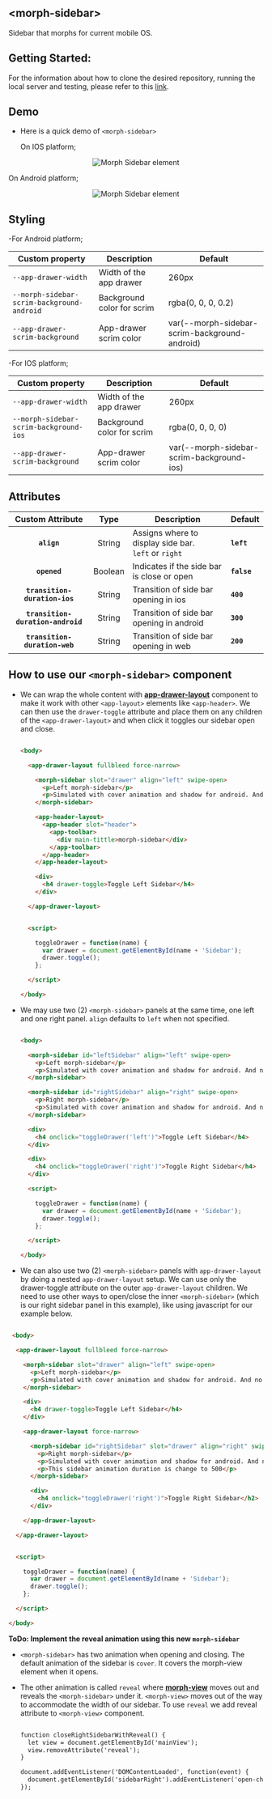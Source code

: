 ## &lt;morph-sidebar&gt;

Sidebar that morphs for current mobile OS.

## Getting Started:
For the information about how to clone the desired repository, running the local server and testing, please refer to this [link](https://github.com/moduware/polymorph-components/blob/master/INFO.md).


## Demo

- Here is a quick demo of `<morph-sidebar>`

  <p>On IOS platform;</p>

<p align="center">
  <img src="demo-images/demo-ios.gif" alt="Morph Sidebar element" />

  <p>On Android platform;</p>

<p align="center">
  <img src="demo-images/demo-android.gif" alt="Morph Sidebar element" />


## Styling

  -For Android platform;

  Custom property                  | Description                            | Default
  ---------------------------------|----------------------------------------|--------------------
  `--app-drawer-width`             | Width of the app drawer                | 260px
  `--morph-sidebar-scrim-background-android`  | Background color for scrim  | rgba(0, 0, 0, 0.2)
  `--app-drawer-scrim-background`       | App-drawer scrim color        | var(--morph-sidebar-scrim-background-android)

  -For IOS platform;

  Custom property                  | Description                            | Default
  ---------------------------------|----------------------------------------|--------------------
  `--app-drawer-width`             | Width of the app drawer                | 260px
  `--morph-sidebar-scrim-background-ios`  | Background color for scrim  | rgba(0, 0, 0, 0)
  `--app-drawer-scrim-background`       | App-drawer scrim color        | var(--morph-sidebar-scrim-background-ios)


## Attributes

  | Custom Attribute |   Type  | Description                                                                                                                      | Default     |
  |:----------------:|:-------:|----------------------------------------------------------------------------------------------------------------------------------|-------------|
  |  **`align`**  | String  | Assigns where to display side bar.<br> `left` or `right`| **`left`**  |
  |    **`opened`**   | Boolean | Indicates if the side bar is close or open | **`false`**      |
  |  **`transition-duration-ios`**  | String  | Transition of side bar opening in ios | **`400`**  |
  |    **`transition-duration-android`**   | String | Transition of side bar opening in android | **`300`**  |  
  |    **`transition-duration-web`**   | String | Transition of side bar opening in web | **`200`**  |   



## How to use our **`<morph-sidebar>`** component

  - We can wrap the whole content with [**app-drawer-layout**][app-drawer-layout] component to make it work with other `<app-layout>` elements like `<app-header>`. We can then use the `drawer-toggle` attribute and place them on any children of the `<app-drawer-layout>` and when click it toggles our sidebar open and close.

    ```html

    <body>

      <app-drawer-layout fullbleed force-narrow>

        <morph-sidebar slot="drawer" align="left" swipe-open>
          <p>Left morph-sidebar</p>
          <p>Simulated with cover animation and shadow for android. And no shadow if iOS.</p>
        </morph-sidebar>

        <app-header-layout>
          <app-header slot="header">
            <app-toolbar>
              <div main-tittle>morph-sidebar</div>
            </app-toolbar>
          </app-header>
        </app-header-layout>

        <div>
          <h4 drawer-toggle>Toggle Left Sidebar</h4>
        </div>

      </app-drawer-layout>


      <script>

        toggleDrawer = function(name) {
          var drawer = document.getElementById(name + 'Sidebar');
          drawer.toggle();
        };

      </script>

    </body>

    ```


  - We may use two (2) `<morph-sidebar>` panels at the same time, one left and one right panel. `align` defaults to `left` when not specified.

    ```html

    <body>

      <morph-sidebar id="leftSidebar" align="left" swipe-open>
        <p>Left morph-sidebar</p>
        <p>Simulated with cover animation and shadow for android. And no shadow if iOS.</p>
      </morph-sidebar>

      <morph-sidebar id="rightSidebar" align="right" swipe-open>
        <p>Right morph-sidebar</p>
        <p>Simulated with cover animation and shadow for android. And no shadow if iOS.</p>
      </morph-sidebar>

      <div>
        <h4 onclick="toggleDrawer('left')">Toggle Left Sidebar</h4>
      </div>

      <div>
        <h4 onclick="toggleDrawer('right')">Toggle Right Sidebar</h4>
      </div>

      <script>

        toggleDrawer = function(name) {
          var drawer = document.getElementById(name + 'Sidebar');
          drawer.toggle();
        };

      </script>

    </body>

    ```

  - We can also use two (2) `<morph-sidebar>` panels with `app-drawer-layout` by doing a nested `app-drawer-layout` setup. We can use only the drawer-toggle attribute on the outer `app-drawer-layout` children. We need to use other ways to open/close the inner `<morph-sidebar>` (which is our right sidebar panel in this example), like using javascript for our example below.

  ```html

   <body>

    <app-drawer-layout fullbleed force-narrow>

      <morph-sidebar slot="drawer" align="left" swipe-open>
        <p>Left morph-sidebar</p>
        <p>Simulated with cover animation and shadow for android. And no shadow if iOS.</p>
      </morph-sidebar>

      <div>
        <h4 drawer-toggle>Toggle Left Sidebar</h4>
      </div>

      <app-drawer-layout force-narrow>

        <morph-sidebar id="rightSidebar" slot="drawer" align="right" swipe-open transition-duration-ios="500">
          <p>Right morph-sidebar</p>
          <p>Simulated with cover animation and shadow for android. And no shadow if iOS.</p>
          <p>This sidebar animation duration is change to 500</p>
        </morph-sidebar>

        <div>
          <h4 onclick="toggleDrawer('right')">Toggle Right Sidebar</h2>
        </div>

      </app-drawer-layout>

    </app-drawer-layout>


    <script>

      toggleDrawer = function(name) {
        var drawer = document.getElementById(name + 'Sidebar');
        drawer.toggle();
      };

    </script>

  </body>

  ```

  **ToDo: Implement the reveal animation using this new `morph-sidebar`**

  - `<morph-sidebar>` has two animation when opening and closing. The default animation of the sidebar is `cover`. It covers the morph-view element when it opens.

  - The other animation is called `reveal` where [**morph-view**][Morph View] moves out and reveals the `<morph-sidebar>` under it. `<morph-view>` moves out of the way to accommodate the width of our sidebar. To use `reveal` we add reveal attribute to `<morph-view>` component.

    ```html

    function closeRightSidebarWithReveal() {
      let view = document.getElementById('mainView');
      view.removeAttribute('reveal');
    }

    document.addEventListener('DOMContentLoaded', function(event) {
      document.getElementById('sidebarRight').addEventListener('open-changed', closeRightSidebarWithReveal);
    });

    ```


[Morph View]: https://github.com/moduware/morph-view

[app-drawer-layout]: https://github.com/PolymerElements/app-layout/tree/master/app-drawer-layout
